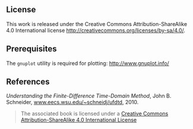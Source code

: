 ## License

This work is released under the Creative Commons Attribution-ShareAlike 4.0 International
license http://creativecommons.org/licenses/by-sa/4.0/.

## Prerequisites

The `gnuplot` utility is required for plotting: http://www.gnuplot.info/

## References

*Understanding the Finite-Difference Time-Domain Method*, John B. Schneider, www.eecs.wsu.edu/~schneidj/ufdtd, 2010.
> The associated book is licensed under
> a [Creative Commons Attribution-ShareAlike 4.0 International License](http://creativecommons.org/licenses/by-sa/4.0/)




